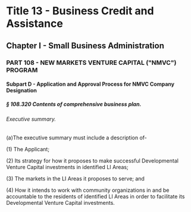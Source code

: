 
# Title 13 - Business Credit and Assistance
## Chapter I - Small Business Administration
### PART 108 - NEW MARKETS VENTURE CAPITAL ("NMVC") PROGRAM
#### Subpart D - Application and Approval Process for NMVC Company Designation
##### § 108.320 Contents of comprehensive business plan.
###### Executive summary.

(a)The executive summary must include a description of-

(1) The Applicant;

(2) Its strategy for how it proposes to make successful Developmental Venture Capital investments in identified LI Areas;

(3) The markets in the LI Areas it proposes to serve; and

(4) How it intends to work with community organizations in and be accountable to the residents of identified LI Areas in order to facilitate its Developmental Venture Capital investments.
